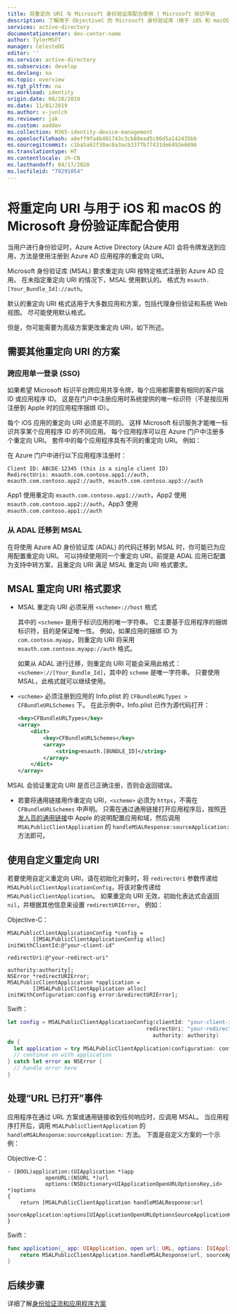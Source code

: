 ```yaml
---
title: 将重定向 URI 与 Microsoft 身份验证库配合使用 | Microsoft 标识平台
description: 了解用于 ObjectiveC 的 Microsoft 身份验证库（用于 iOS 和 macOS 的 MSAL）和用于 ObjectiveC 的 Azure AD 身份验证库 (ADAL.ObjC) 之间的差异，以及如何在其间进行迁移。
services: active-directory
documentationcenter: dev-center-name
author: TylerMSFT
manager: CelesteDG
editor: ''
ms.service: active-directory
ms.subservice: develop
ms.devlang: na
ms.topic: overview
ms.tgt_pltfrm: na
ms.workload: identity
origin.date: 08/28/2019
ms.date: 11/01/2019
ms.author: v-junlch
ms.reviewer: jak
ms.custom: aaddev
ms.collection: M365-identity-device-management
ms.openlocfilehash: a8eff9fa4b401743c3cb80ead5c86d5a142435bb
ms.sourcegitcommit: c1ba5a62f30ac0a3acb337fb77431de6493e6096
ms.translationtype: HT
ms.contentlocale: zh-CN
ms.lasthandoff: 04/17/2020
ms.locfileid: "79291054"
---
```

# <a name="using-redirect-uris-with-the-microsoft-authentication-library-for-ios-and-macos"></a>将重定向 URI 与用于 iOS 和 macOS 的 Microsoft 身份验证库配合使用

当用户进行身份验证时，Azure Active Directory (Azure AD) 会将令牌发送到应用，方法是使用注册到 Azure AD 应用程序的重定向 URI。

Microsoft 身份验证库 (MSAL) 要求重定向 URI 按特定格式注册到 Azure AD 应用。 在未指定重定向 URI 的情况下，MSAL 使用默认的。 格式为 `msauth.[Your_Bundle_Id]://auth`。

默认的重定向 URI 格式适用于大多数应用和方案，包括代理身份验证和系统 Web 视图。 尽可能使用默认格式。

但是，你可能需要为高级方案更改重定向 URI，如下所述。

## <a name="scenarios-that-require-a-different-redirect-uri"></a>需要其他重定向 URI 的方案

### <a name="cross-app-single-sign-on-sso"></a>跨应用单一登录 (SSO)

如果希望 Microsoft 标识平台跨应用共享令牌，每个应用都需要有相同的客户端 ID 或应用程序 ID。 这是在门户中注册应用时系统提供的唯一标识符（不是按应用注册到 Apple 时的应用程序捆绑 ID）。

每个 iOS 应用的重定向 URI 必须是不同的。 这样 Microsoft 标识服务才能唯一标识共享某个应用程序 ID 的不同应用。 每个应用程序可以在 Azure 门户中注册多个重定向 URI。 套件中的每个应用程序具有不同的重定向 URI。 例如：

在 Azure 门户中进行以下应用程序注册时：

    Client ID: ABCDE-12345 (this is a single client ID)
    RedirectUris: msauth.com.contoso.app1://auth, msauth.com.contoso.app2://auth, msauth.com.contoso.app3://auth

App1 使用重定向 `msauth.com.contoso.app1://auth`，App2 使用 `msauth.com.contoso.app2://auth`，App3 使用 `msauth.com.contoso.app1://auth`

### <a name="migrating-from-adal-to-msal"></a>从 ADAL 迁移到 MSAL

在将使用 Azure AD 身份验证库 (ADAL) 的代码迁移到 MSAL 时，你可能已为应用配置重定向 URI。 可以持续使用同一个重定向 URI，前提是 ADAL 应用已配置为支持中转方案，且重定向 URI 满足 MSAL 重定向 URI 格式要求。

## <a name="msal-redirect-uri-format-requirements"></a>MSAL 重定向 URI 格式要求

* MSAL 重定向 URI 必须采用 `<scheme>://host` 格式

    其中的 `<scheme>` 是用于标识应用的唯一字符串。 它主要基于应用程序的捆绑标识符，目的是保证唯一性。 例如，如果应用的捆绑 ID 为 `com.contoso.myapp`，则重定向 URI 将采用 `msauth.com.contoso.myapp://auth` 格式。

    如果从 ADAL 进行迁移，则重定向 URI 可能会采用此格式：`<scheme>://[Your_Bundle_Id]`，其中的 `scheme` 是唯一字符串。 只要使用 MSAL，此格式就可以继续使用。

* `<scheme>` 必须注册到应用的 Info.plist 的 `CFBundleURLTypes > CFBundleURLSchemes` 下。  在此示例中，Info.plist 已作为源代码打开：

    ```xml
    <key>CFBundleURLTypes</key>
    <array>
        <dict>
            <key>CFBundleURLSchemes</key>
            <array>
                <string>msauth.[BUNDLE_ID]</string>
            </array>
        </dict>
    </array>
    ```
    

MSAL 会验证重定向 URI 是否已正确注册，否则会返回错误。
    
* 若要将通用链接用作重定向 URI，`<scheme>` 必须为 `https`，不需在 `CFBundleURLSchemes` 中声明。 只需在通过通用链接打开应用程序后，按照[开发人员的通用链接](https://developer.apple.com/ios/universal-links/)中 Apple 的说明配置应用和域，然后调用 `MSALPublicClientApplication` 的 `handleMSALResponse:sourceApplication:` 方法即可。

## <a name="use-a-custom-redirect-uri"></a>使用自定义重定向 URI

若要使用自定义重定向 URI，请在初始化对象时，将 `redirectUri` 参数传递给 `MSALPublicClientApplicationConfig`，将该对象传递给 `MSALPublicClientApplication`。 如果重定向 URI 无效，初始化表达式会返回 `nil`，并根据其他信息来设置 `redirectURIError`。  例如：

Objective-C：

```objc
MSALPublicClientApplicationConfig *config =
        [[MSALPublicClientApplicationConfig alloc] initWithClientId:@"your-client-id"
                                                        redirectUri:@"your-redirect-uri"
                                                        authority:authority];
NSError *redirectURIError;
MSALPublicClientApplication *application =
        [[MSALPublicClientApplication alloc] initWithConfiguration:config error:&redirectURIError];
```

Swift：

```swift
let config = MSALPublicClientApplicationConfig(clientId: "your-client-id",
                                            redirectUri: "your-redirect-uri",
                                              authority: authority)
do {
  let application = try MSALPublicClientApplication(configuration: config)
  // continue on with application          
} catch let error as NSError {
  // handle error here
}       
```



## <a name="handle-the-url-opened-event"></a>处理“URL 已打开”事件

应用程序在通过 URL 方案或通用链接收到任何响应时，应调用 MSAL。 当应用程序打开后，调用 `MSALPublicClientApplication` 的 `handleMSALResponse:sourceApplication:` 方法。 下面是自定义方案的一个示例：

Objective-C：

```objc
- (BOOL)application:(UIApplication *)app
            openURL:(NSURL *)url
            options:(NSDictionary<UIApplicationOpenURLOptionsKey,id> *)options
{
    return [MSALPublicClientApplication handleMSALResponse:url 
                                         sourceApplication:options[UIApplicationOpenURLOptionsSourceApplicationKey]];
}
```

Swift：

```swift
func application(_ app: UIApplication, open url: URL, options: [UIApplication.OpenURLOptionsKey : Any] = [:]) -> Bool {
    return MSALPublicClientApplication.handleMSALResponse(url, sourceApplication: options[UIApplication.OpenURLOptionsKey.sourceApplication] as? String)
}
```



## <a name="next-steps"></a>后续步骤

详细了解[身份验证流和应用程序方案](authentication-flows-app-scenarios.md)


